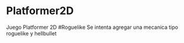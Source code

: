 # Platformer2D
Juego Platformer 2D
#Roguelike
Se intenta agregar una mecanica tipo roguelike y hellbullet 
